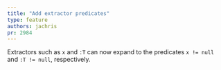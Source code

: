 ```yaml
---
title: "Add extractor predicates"
type: feature
authors: jachris
pr: 2984
---
```


Extractors such as `x` and `:T` can now expand to the predicates `x != null`
and `:T != null`, respectively.

